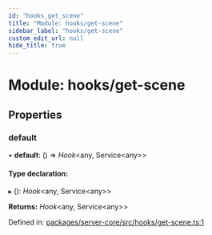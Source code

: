 ```yaml
---
id: "hooks_get_scene"
title: "Module: hooks/get-scene"
sidebar_label: "hooks/get-scene"
custom_edit_url: null
hide_title: true
---
```


# Module: hooks/get-scene

## Properties

### default

• **default**: () => *Hook*<any, Service<any\>\>

#### Type declaration:

▸ (): *Hook*<any, Service<any\>\>

**Returns:** *Hook*<any, Service<any\>\>

Defined in: [packages/server-core/src/hooks/get-scene.ts:1](https://github.com/xr3ngine/xr3ngine/blob/65dfcf39a/packages/server-core/src/hooks/get-scene.ts#L1)
